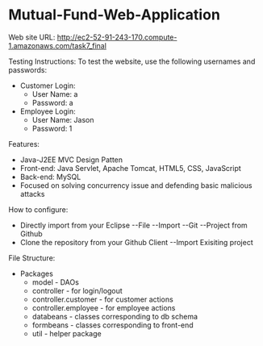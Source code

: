# Mutual-Fund-Web-Application

Web site URL: 
http://ec2-52-91-243-170.compute-1.amazonaws.com/task7_final

Testing Instructions: 
To test the website, use the following usernames and passwords: 
  - Customer Login:
    - User Name: a
    - Password: a
  - Employee Login:
    - User Name: Jason
    - Password: 1

Features: 
  - Java-J2EE MVC Design Patten
  - Front-end: Java Servlet, Apache Tomcat, HTML5, CSS, JavaScript
  - Back-end: MySQL
  - Focused on solving concurrency issue and defending basic malicious attacks

How to configure: 
  - Directly import from your Eclipse 
    --File
      --Import
        --Git
          --Project from Github
  - Clone the repository from your Github Client
      --Import Exisiting project


File Structure: 
  - Packages
    - model - DAOs
    - controller - for login/logout
    - controller.customer - for customer actions
    - controller.employee - for employee actions
    - databeans - classes corresponding to db schema
    - formbeans - classes corresponding to front-end
    - util - helper package

